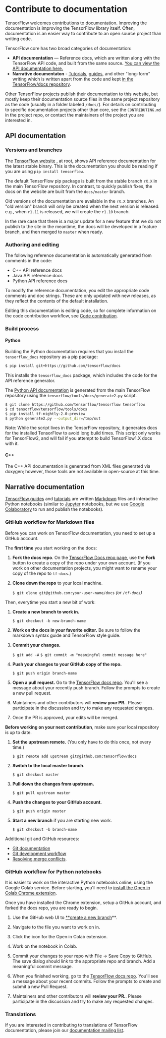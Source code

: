 # Contribute to documentation

TensorFlow welcomes contributions to documentation. Improving the documentation
is improving the TensorFlow library itself. Often, documentation is an easier
way to contribute to an open source project than writing code.

TensorFlow core has two broad categories of documentation:

*   **API documentation** — Reference docs, which are written along with the
    TensorFlow API code, and built from the same source.
    [You can view the API documentation here.](https://www.tensorflow.org/api_docs/)
*   **Narrative documentaton** -
    [Tutorials](https://www.tensorflow.org/tutorials),
    [guides](https://www.tensorflow.org/guide), and other "long-form" writing
    which is written apart from the code and kept
    [in the TensorFlow/docs repository](https://github.com/tensorflow/docs).

Other TensorFlow projects publish their documentation to this website, but
mostly keep their documentation source files in the same project repository as
the code (usually in a folder labeled `/docs/`). For details on contributing to
specific documentation projects other than core, see the `CONTRIBUTING.md` in
the project repo, or contact the maintainers of the project you are interested
in.

## API documentation

### Versions and branches

The [TensorFlow website](http://www.tensorflow.org) , at root, shows API
reference documentation for the latest stable binary. This is the documentation
you should be reading if you are using `pip install tensorflow`.

The default TensorFlow pip package is built from the stable branch `rX.X` in the
main TensorFlow repository. In contrast, to quickly publish fixes, the docs on
the website are built from the `docs/master` branch.

Old versions of the documentation are available in the `rX.X` branches. An "old
version" branch will only be created when the next version is released: e.g.,
when `r1.11` is released, we will create the `r1.10` branch.

In the rare case that there is a major update for a new feature that we do not
publish to the site in the meantime, the docs will be developed in a feature
branch, and then merged to `master` when ready.

### Authoring and editing

The following reference documentation is automatically generated from comments
in the code:

*   C++ API reference docs
*   Java API reference docs
*   Python API reference docs

To modify the reference documentation, you edit the appropriate code comments and doc strings. These are only updated with new releases, as they reflect the contents of the default installation.

Editing this documentation is editing code, so for complete information on the
code contribution workflow, see [Code contribution](#code-contribution).

<!--
The sections on writing about C++ and Python ops will go here, but they need more work.
-->

### Build process

#### Python

Building the Python documentation requires that you install the
`tensorflow_docs` repository as a pip package:

```bash
$ pip install git+https://github.com/tensorflow/docs
```

This installs the `tensorflow_docs` package, which includes the code for the API
reference generator.

The
[Python API documentation](https://www.tensorflow.org/versions/r2.0/api_docs/python/tf)
is generated from the main TensorFlow repository using the
`tensorflow/tools/docs/generate2.py` script.

```bash
$ git clone https://github.com/tensorflow/tensorflow tensorflow
$ cd tensorflow/tensorflow/tools/docs
$ pip install tf-nightly-2.0-preview
$ python generate2.py --output_dir=/tmp/out
```

Note: While the script lives in the TensorFlow repository, it generates docs for
the installed TensorFlow to avoid long build times. This script only works for
TensorFlow2, and will fail if you attempt to build TensorFlow1.X docs with it.

#### C++

The C++ API documentation is generated from XML files generated via doxygen;
however, those tools are not available in open-source at this time.

## Narrative documentation

[TensorFlow guides](https://www.tensorflow.org/guide) and
[tutorials](https://www.tensorflow.org/tutorials) are written
[Markdown](https://en.wikipedia.org/wiki/Markdown) files and interactive Python
notebooks (similar to [Jupyter](https://jupyter.org/) notebooks, but we use
[Google Colaboratory](https://colab.research.google.com/notebooks/welcome.ipynb)
to run and publish the notebooks).

### GitHub workflow for Markdown files

Before you can work on TensorFlow documentation, you need to set up a GitHub
account.

The **first time** you start working on the docs:

1.  **Fork the docs repo**. On the
    [TensorFlow Docs repo page](https://github.com/tensorflow/docs), use the
    **Fork** button to create a copy of the repo under your own account. (If you
    work on other documentation projects, you might want to rename your copy of
    the repo to `tf-docs`.)

2.  **Clone down the repo** to your local machine.

    `$ git clone git@github.com:your-user-name/docs` *(or `/tf-docs`)*

Then, everytime you start a new bit of work:

1.  **Create a new branch to work in.**

    `$ git checkout -b new-branch-name`

2.  **Work on the docs in your favorite editor.** Be sure to follow the markdown
    syntax guide and TensorFlow style guide.

3.  **Commit your changes.**

    `$ git add -A` `$ git commit -m "meaningful commit message here"`

4.  **Push your changes to your GitHub copy of the repo.**

    `$ git push origin branch-name`

5.  **Open a pull request.** Go to the
    [TensorFlow docs repo](https://github.com/tensorflow/docs). You'll see a
    message about your recently push branch. Follow the prompts to create a new
    pull request.

6.  Maintainers and other contributors will **review your PR.**. Please
    participate in the discussion and try to make any requested changes.

7.  Once the PR is approved, your edits will be merged.

**Before working on your next contribution**, make sure your local repository is
up to date.

1.  **Set the upstream remote.** (You only have to do this once, not every
    time.)

    `$ git remote add upstream git@github.com:tensorflow/docs`

2.  **Switch to the local master branch.**

    `$ git checkout master`

3.  **Pull down the changes from upstream.**

    `$ git pull upstream master`

4.  **Push the changes to your GitHub account.**

    `$ git push origin master`

5.  **Start a new branch** if you are starting new work.

    `$ git checkout -b branch-name`

Additional git and GitHub resources:

*   [Git documentation](https://git-scm.com/documentation)
*   [Git development workflow](https://docs.scipy.org/doc/numpy/dev/gitwash/development_workflow.html)
*   [Resolving merge conflicts](https://help.github.com/articles/resolving-a-merge-conflict-using-the-command-line/).

### GitHub workflow for Python notebooks

It is easier to work on the interactive Python notebooks online, using the
Google Colab service. Before starting, you'll need to
[install the Open in Colab Chrome extension](https://chrome.google.com/webstore/detail/open-in-colab/iogfkhleblhcpcekbiedikdehleodpjo).

Once you have installed the Chrome extension, setup a GitHub account, and forked
the docs repo, you are ready to begin.

1.  Use the GitHub web UI to
    [**create a new branch](https://help.github.com/en/articles/creating-and-deleting-branches-within-your-repository)**.

2.  Navigate to the file you want to work on in.

3.  Click the icon for the Open in Colab extension.

4.  Work on the notebook in Colab.

5.  Commit your changes to your repo with File -> Save Copy to GitHub. The save
    dialog should link to the appropriate repo and branch. Add a meaningful
    commit message.

6.  When you finished working, go to the
    [TensorFlow docs repo](https://github.com/tensorflow/docs). You'll see a
    message about your recent commits. Follow the prompts to create and submit a
    new Pull Request.

7.  Maintainers and other contributors will **review your PR.**. Please
    participate in the discussion and try to make any requested changes.

### Translations

If you are interested in contributing to translations of TensorFlow
documentation, please join our
[documentation mailing list](mailto:docs@tensorflow.org).
